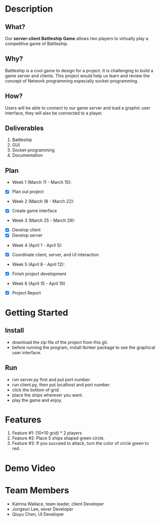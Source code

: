 # Description
## What?
Our **server-client Battleship Game** allows two players to virtually play a competitive game of Battleship.
## Why?
Battleship is a cool game to design for a project. It is challenging to build a game server and clients. This project would help us learn and review the concept of Network programming especially socket-programming.
## How?
Users will be able to connect to our game server and load a graphic user interface, they will also be connected to a player.
## Deliverables
1. Battleship
2. GUI
3. Socket-programming
4. Documentation
## Plan
- Week 1 (March 11 - March 15):
- [X] Plan out project
- Week 2 (March 18 - March 22):
- [X] Create game interface
- Week 3 (March 25 - March 29):
- [X] Develop client
- [X] Develop server
- Week 4 (April 1 - April 5):
- [X] Coordinate client, server, and UI interaction
- Week 5 (April 8 - April 12):
- [X] Finish project development
- Week 6 (April 15 - April 19) 
- [X] Project Report

# Getting Started
## Install
- download the zip file of the project from this git.
- before running the program, install tkinker package to see the graphical user interface.
## Run
- run server.py first and put port number.
- run client.py, then put localhost and port number.
- click the bottom of grid
- place the ships wherever you want. 
- play the game and enjoy. 
# Features
1. Feature #1: (10*10 grid) * 2 players
2. Feature #2: Place 5 ships shaped green circle.
3. Feature #3: If you succeed to attack, turn the color of circle green to red.
# Demo Video

# Team Members
- Katrina Wallace, team leader, client Developer
- Jungeun Lee, sever Developer
- Qiuyu Chen, UI Developer
